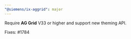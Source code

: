 ```yaml
---
"@siemens/ix-aggrid": major
---
```


Require **AG Grid** V33 or higher and support new theming API.

Fixes: #1784

